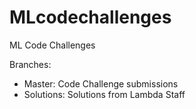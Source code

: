 # MLcodechallenges
ML Code Challenges

Branches:
- Master: Code Challenge submissions
- Solutions: Solutions from Lambda Staff

